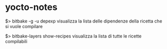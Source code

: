 # yocto-notes

$> bitbake -g <package> -u depexp
visualizza la lista delle dipendenze della ricetta che si vuole compilare

$> bitbake-layers show-recipes
visualizza la lista di tutte le ricette compilabili

